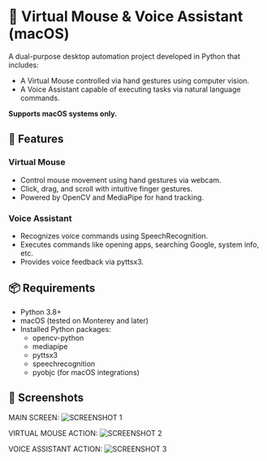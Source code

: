 # 🎯 Virtual Mouse & Voice Assistant (macOS)

A dual-purpose desktop automation project developed in Python that includes:

- A Virtual Mouse controlled via hand gestures using computer vision.
- A Voice Assistant capable of executing tasks via natural language commands.

**Supports macOS systems only.**

## 🚀 Features

### Virtual Mouse
- Control mouse movement using hand gestures via webcam.
- Click, drag, and scroll with intuitive finger gestures.
- Powered by OpenCV and MediaPipe for hand tracking.

### Voice Assistant
- Recognizes voice commands using SpeechRecognition.
- Executes commands like opening apps, searching Google, system info, etc.
- Provides voice feedback via pyttsx3.

## 📦 Requirements
- Python 3.8+
- macOS (tested on Monterey and later)
- Installed Python packages:
  - opencv-python
  - mediapipe
  - pyttsx3
  - speechrecognition
  - pyobjc (for macOS integrations)

## 📸 Screenshots
MAIN SCREEN:
![SCREENSHOT 1](https://github.com/user-attachments/assets/2d6cb99c-41b4-47fe-886e-129c2e0af13e)


VIRTUAL MOUSE ACTION:
![SCREENSHOT 2](https://github.com/user-attachments/assets/5129679d-98db-4dab-8d5c-853c4267f57f)


VOICE ASSISTANT ACTION:
![SCREENSHOT 3](https://github.com/user-attachments/assets/2964fd11-2fd8-4c5b-bf4d-cbef43bda31f)
